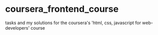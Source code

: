 # coursera_frontend_course
tasks and my solutions for the coursera's 'html, css, javascript for web-developers' course
